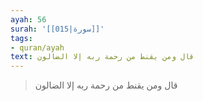 ```yaml
---
ayah: 56
surah: '[[015|سورة]]'
tags:
- quran/ayah
text: قال ومن يقنط من رحمة ربه إلا الضالون
---
```

> قال ومن يقنط من رحمة ربه إلا الضالون
